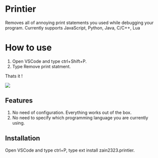 # Printier

Removes all of annoying print statements you used while debugging your program. Currently supports JavaScript, Python, Java, C/C++, Lua

# How to use

1. Open VSCode and type ctrl+Shift+P.
2. Type Remove print statment.

Thats it !

![](https://raw.githubusercontent.com/zain2323/printier/main/images/printier.gif)

## Features

1. No need of configuration. Everything works out of the box.
2. No need to specify which programming language you are currently using.

## Installation
Open VSCode and type ctrl+P, type ext install zain2323.printier.